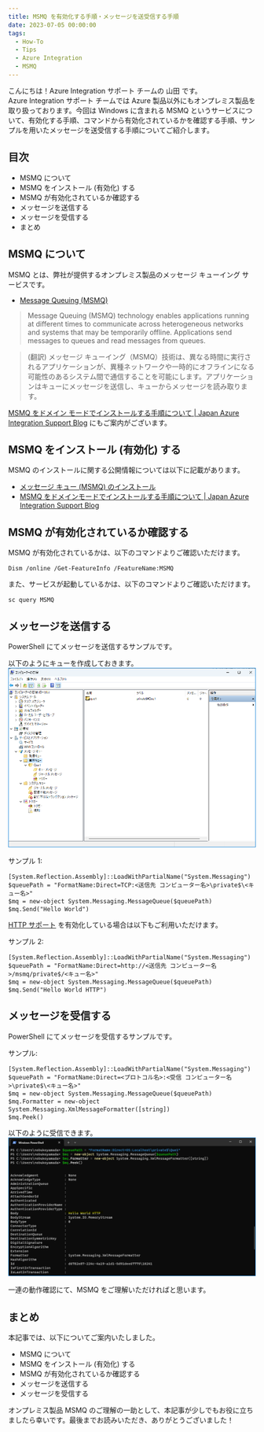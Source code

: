```yaml
---
title: MSMQ を有効化する手順・メッセージを送受信する手順
date: 2023-07-05 00:00:00
tags:
  - How-To
  - Tips
  - Azure Integration
  - MSMQ 
---
```


こんにちは！Azure Integration サポート チームの 山田 です。  
Azure Integration サポート チームでは Azure 製品以外にもオンプレミス製品を取り扱っております。今回は Windows に含まれる MSMQ というサービスについて、有効化する手順、コマンドから有効化されているかを確認する手順、サンプルを用いたメッセージを送受信する手順についてご紹介します。

<!-- more -->

## 目次
- MSMQ について
- MSMQ をインストール (有効化) する
- MSMQ が有効化されているか確認する
- メッセージを送信する
- メッセージを受信する 
- まとめ

## MSMQ について

MSMQ とは、弊社が提供するオンプレミス製品のメッセージ キューイング サービスです。
- [Message Queuing (MSMQ)](https://docs.microsoft.com/en-us/previous-versions/windows/desktop/legacy/ms711472(v=vs.85))

> Message Queuing (MSMQ) technology enables applications running at different times to communicate across heterogeneous networks and systems that may be temporarily offline. Applications send messages to queues and read messages from queues. 

> (翻訳) メッセージ キューイング（MSMQ）技術は、異なる時間に実行されるアプリケーションが、異種ネットワークや一時的にオフラインになる可能性のあるシステム間で通信することを可能にします。アプリケーションはキューにメッセージを送信し、キューからメッセージを読み取ります。

[MSMQ をドメイン モードでインストールする手順について | Japan Azure Integration Support Blog](https://jpazinteg.github.io/blog/MSMQ/MsmqCleanInstall/) にもご案内がございます。


## MSMQ をインストール (有効化) する

MSMQ のインストールに関する公開情報については以下に記載があります。
- [メッセージ キュー (MSMQ) のインストール](https://docs.microsoft.com/ja-jp/dotnet/framework/wcf/samples/installing-message-queuing-msmq)
- [MSMQ をドメインモードでインストールする手順について | Japan Azure Integration Support Blog](https://jpazinteg.github.io/blog/MSMQ/MsmqCleanInstall/#MSMQ-%E3%82%92%E3%83%89%E3%83%A1%E3%82%A4%E3%83%B3%E3%83%A2%E3%83%BC%E3%83%89%E3%81%A7%E3%82%A4%E3%83%B3%E3%82%B9%E3%83%88%E3%83%BC%E3%83%AB%E3%81%99%E3%82%8B%E6%89%8B%E9%A0%86%E3%81%AB%E3%81%A4%E3%81%84%E3%81%A6)


## MSMQ が有効化されているか確認する


MSMQ が有効化されているかは、以下のコマンドよりご確認いただけます。

```
Dism /online /Get-FeatureInfo /FeatureName:MSMQ
```

また、サービスが起動しているかは、以下のコマンドよりご確認いただけます。 

```
sc query MSMQ
```

## メッセージを送信する

PowerShell にてメッセージを送信するサンプルです。

以下のようにキューを作成しておきます。
![](./MsmqCheckInstall/MsmqCheckInstall.png)


サンプル 1:
```
[System.Reflection.Assembly]::LoadWithPartialName("System.Messaging")
$queuePath = "FormatName:Direct=TCP:<送信先 コンピューター名>\private$\<キュー名>"
$mq = new-object System.Messaging.MessageQueue($queuePath)
$mq.Send("Hello World")
```
[HTTP サポート](https://jpazinteg.github.io/blog/MSMQ/MsmqCleanInstall/#MSMQ-%E3%82%92%E3%83%89%E3%83%A1%E3%82%A4%E3%83%B3%E3%83%A2%E3%83%BC%E3%83%89%E3%81%A7%E3%82%A4%E3%83%B3%E3%82%B9%E3%83%88%E3%83%BC%E3%83%AB%E3%81%99%E3%82%8B%E6%89%8B%E9%A0%86%E3%81%AB%E3%81%A4%E3%81%84%E3%81%A6) を有効化している場合は以下もご利用いただけます。

サンプル 2:
```
[System.Reflection.Assembly]::LoadWithPartialName("System.Messaging")
$queuePath = "FormatName:Direct=http://<送信先 コンピューター名>/msmq/private$/<キュー名>"
$mq = new-object System.Messaging.MessageQueue($queuePath)
$mq.Send("Hello World HTTP")
```



## メッセージを受信する

PowerShell にてメッセージを受信するサンプルです。

サンプル:
```
[System.Reflection.Assembly]::LoadWithPartialName("System.Messaging")
$queuePath = "FormatName:Direct=<プロトコル名>:<受信 コンピューター名>\private$\<キュー名>"
$mq = new-object System.Messaging.MessageQueue($queuePath)
$mq.Formatter = new-object System.Messaging.XmlMessageFormatter([string])
$mq.Peek()
```

以下のように受信できます。
![](./MsmqCheckInstall/MsmqCheckInstall1.png)


一連の動作確認にて、MSMQ をご理解いただければと思います。


## まとめ

本記事では、以下についてご案内いたしました。

- MSMQ について
- MSMQ をインストール (有効化) する
- MSMQ が有効化されているか確認する
- メッセージを送信する
- メッセージを受信する 

オンプレミス製品 MSMQ のご理解の一助として、本記事が少しでもお役に立ちましたら幸いです。最後までお読みいただき、ありがとうございました！

